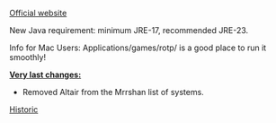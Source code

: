 [Official website](https://www.remnantsoftheprecursors.org) <br/>

New Java requirement: minimum JRE-17, recommended JRE-23.

Info for Mac Users: Applications/games/rotp/ is a good place to run it smoothly!


<b><ins>Very last changes:</ins></b>

- Removed Altair from the Mrrshan list of systems.

[Historic](https://github.com/BrokenRegistry/Rotp-Fusion/blob/main/DetailedChanges)
